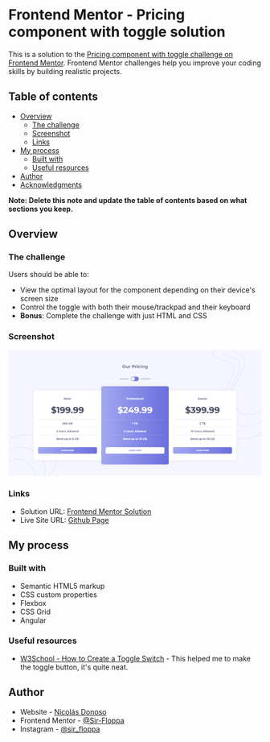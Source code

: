 # Frontend Mentor - Pricing component with toggle solution

This is a solution to the [Pricing component with toggle challenge on Frontend Mentor](https://www.frontendmentor.io/challenges/pricing-component-with-toggle-8vPwRMIC). Frontend Mentor challenges help you improve your coding skills by building realistic projects. 

## Table of contents

- [Overview](#overview)
  - [The challenge](#the-challenge)
  - [Screenshot](#screenshot)
  - [Links](#links)
- [My process](#my-process)
  - [Built with](#built-with)
  - [Useful resources](#useful-resources)
- [Author](#author)
- [Acknowledgments](#acknowledgments)

**Note: Delete this note and update the table of contents based on what sections you keep.**

## Overview

### The challenge

Users should be able to:

- View the optimal layout for the component depending on their device's screen size
- Control the toggle with both their mouse/trackpad and their keyboard
- **Bonus**: Complete the challenge with just HTML and CSS

### Screenshot

![App Screenshot](./screenshot.png)

### Links

- Solution URL: [Frontend Mentor Solution](https://www.frontendmentor.io/solutions/pricing-component-with-toggle-aUX28v8sGo)
- Live Site URL: [Github Page](https://sir-floppa.github.io/Frontend-Mentor-08-Pricing-Component/)

## My process

### Built with

- Semantic HTML5 markup
- CSS custom properties
- Flexbox
- CSS Grid
- Angular

### Useful resources

- [W3School - How to Create a Toggle Switch](https://www.w3schools.com/howto/howto_css_switch.asp) - This helped me to make the toggle button, it's quite neat.

## Author

- Website - [Nicolás Donoso](https://sir-floppa.github.io)
- Frontend Mentor - [@Sir-Floppa](https://www.frontendmentor.io/profile/Sir-Floppa)
- Instagram - [@sir_floppa](https://www.instagram.com/sir_floppa/)

